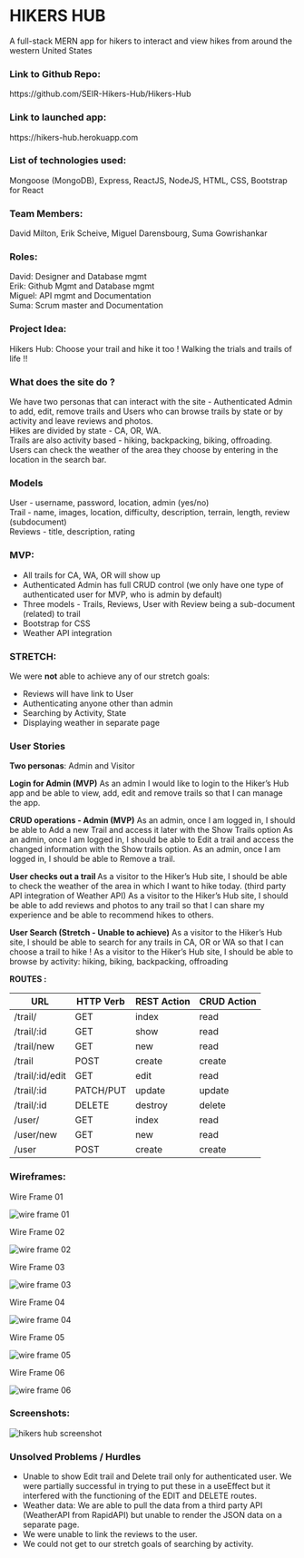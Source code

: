 # HIKERS HUB
A full-stack MERN app for hikers to interact and view hikes from around the western United States


<h3>Link to Github Repo: </h3>
https://github.com/SEIR-Hikers-Hub/Hikers-Hub

<h3>Link to launched app:</h3>
https://hikers-hub.herokuapp.com

<h3>List of technologies used:</h3>
Mongoose (MongoDB), Express, ReactJS, NodeJS, HTML, CSS, Bootstrap for React


<h3>Team Members:</h3> 
David Milton, Erik Scheive, Miguel Darensbourg, Suma Gowrishankar

<h3>Roles: </h3> 
David: Designer and Database mgmt <br>
Erik: Github Mgmt and Database mgmt <br>
Miguel: API mgmt and Documentation <br>
Suma: Scrum master and Documentation 

<h3>Project Idea:</h3> 
Hikers Hub: Choose your trail and hike it too ! Walking the trials and trails of life !!

<h3>What does the site do ?</h3>
We have two personas that can interact with the site - Authenticated Admin to add, edit, remove trails and Users who can browse trails by state or by activity and leave reviews and photos. <br>
Hikes are divided by state - CA, OR, WA. <br>
Trails are also activity based - hiking, backpacking, biking, offroading. <br>
Users can check the weather of the area they choose by entering in the location in the search bar. <br>

<h3>Models</h3>
User - username, password, location, admin (yes/no) <br>
Trail - name, images, location, difficulty, description, terrain, length, review (subdocument) <br>
Reviews - title, description, rating 

<h3>MVP:</h3>
<ul>
<li> All trails for CA, WA, OR will show up </li>
<li> Authenticated Admin has full CRUD control (we only have one type of authenticated user for MVP, who is admin by default) </li>
<li> Three models - Trails, Reviews, User with Review being a sub-document (related) to trail </li>
<li> Bootstrap for CSS </li>
<li> Weather API integration </li>
</ul>

<h3>STRETCH:</h3>
We were <b>not</b> able to achieve any of our stretch goals:
<ul>
<li> Reviews will have link to User </li>
<li> Authenticating anyone other than admin </li>
<li> Searching by Activity, State </li>
<li> Displaying weather in separate page </li>
</ul>

 
<h3>User Stories</h3>
<b>Two personas</b>: Admin and Visitor

<b>Login for Admin (MVP)</b>
As an admin I would like to login to the Hiker’s Hub app and be able to view, add, edit and remove trails so that I can manage the app.

<b>CRUD operations - Admin (MVP)</b>
As an admin, once I am logged in, I should be able to Add a new Trail and access it later with the Show Trails option
As an admin, once I am logged in, I should be able to Edit a trail and access the changed information with the Show trails option. 
As an admin, once I am logged in, I should be able to Remove a trail. 

<b>User checks out a trail </b>
As a visitor to the Hiker’s Hub site, I should be able to check the weather of the area in which I want to hike today. (third party API integration of Weather API) 
As a visitor to the Hiker’s Hub site, I should be able to add reviews and photos to any trail so that I can share my experience and be able to recommend hikes to others.

<b>User Search (Stretch - Unable to achieve)</b>
As a visitor to the Hiker’s Hub site, I should be able to search for any trails in CA, OR or WA so that I can choose a trail to hike !
As a visitor to the Hiker’s Hub site, I should be able to browse by activity: hiking, biking, backpacking, offroading


<b>ROUTES :</b> 

| **URL**   | **HTTP Verb** | **REST Action** | **CRUD Action** |
| --------- | ------------- | --------------- | --------------- |
| /trail/    | GET           | index           | read            |
| /trail/:id | GET           | show            | read            |
| /trail/new | GET           | new             | read            |
| /trail     | POST          | create          | create          |
| /trail/:id/edit | GET      | edit            | read            |
| /trail/:id | PATCH/PUT     | update          | update          |
| /trail/:id | DELETE        | destroy         | delete          |
| /user/    | GET           | index           | read            |
| /user/new | GET           | new             | read            |
| /user     | POST          | create          | create          |



<h3>Wireframes:</h3>
<p>Wire Frame 01</p>
<img src="https://user-images.githubusercontent.com/115300440/210291294-e271ba4e-f8d7-4297-b1db-4840e567a2d1.jpg" alt="wire frame 01"/>

<p>Wire Frame 02</p>
<img src="https://user-images.githubusercontent.com/115300440/210291298-626a2857-5854-454d-a792-d75d8dea6cce.jpg" alt="wire frame 02"/>

<p>Wire Frame 03</p>
<img src="https://user-images.githubusercontent.com/115300440/210291300-9c268dcf-5ec2-40c3-aa89-208f47bb5056.jpg" alt="wire frame 03"/>

<p>Wire Frame 04</p>
<img src="https://user-images.githubusercontent.com/115300440/210291301-8e59c850-2567-4c87-9aeb-409635120599.jpg" alt="wire frame 04"/>

<p>Wire Frame 05</p>
<img src="https://user-images.githubusercontent.com/115300440/210291304-98a95815-f439-4272-9674-149fae73b650.jpg" alt="wire frame 05"/>

<p>Wire Frame 06</p>
<img src="https://user-images.githubusercontent.com/115300440/210291306-0cc3daf5-11d1-4552-81b4-5ba3c73f7cb1.jpg" alt="wire frame 06"/>


<h3>Screenshots:</h3>
<img src="https://user-images.githubusercontent.com/115961145/210290895-dd136e65-cc97-47f8-ae55-16dc54f4feea.png" alt="hikers hub screenshot"/>


<h3>Unsolved Problems / Hurdles </h3>
<ul>
<li> Unable to show Edit trail and Delete trail only for authenticated user. We were partially successful in trying to put these in a useEffect but it interfered with the functioning of the EDIT and DELETE routes. </li>
<li> Weather data: We are able to pull the data from a third party API (WeatherAPI from RapidAPI) but unable to render the JSON data on a separate page.</li>
<li> We were unable to link the reviews to the user. </li>
<li> We could not get to our stretch goals of searching by activity. </li>
</ul>

